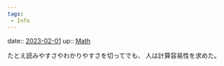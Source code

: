 ```yaml
---
tags:
 - Info
---
```


date:: [2023-02-01](/Daily_Note/2023-02-01.md)
up:: [Math](Bar/Novel/Topics/Math.md)

たとえ読みやすさやわかりやすさを切ってでも、
人は計算容易性を求めた。